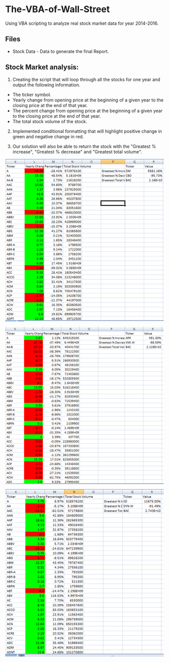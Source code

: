 # The-VBA-of-Wall-Street
Using VBA scripting to analyze real stock market data for year 2014-2016.

## Files
 * Stock Data - Data to generate the final Report.

## Stock Market analysis:
1. Creating the script that will loop through all the stocks for one year and output the following information.
  * The ticker symbol.
  * Yearly change from opening price at the beginning of a given year to the closing price at the end of that year.
  * The percent change from opening price at the beginning of a given year to the closing price at the end of that year.
  * The total stock volume of the stock.

2. Implemented conditional formatting that will highlight positive change in green and negative change in red.

3. Our solution will also be able to return the stock with the "Greatest % increase", "Greatest % decrease" and "Greatest total volume". 

![image1](https://github.com/shaveta08/The-VBA-of-Wall-Street/blob/master/2014.PNG)

![image2](https://github.com/shaveta08/The-VBA-of-Wall-Street/blob/master/2015.PNG)

![image3](https://github.com/shaveta08/The-VBA-of-Wall-Street/blob/master/2016.png)

